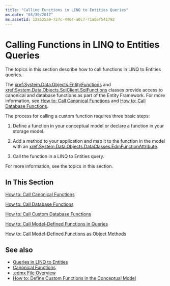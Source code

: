 ```yaml
---
title: "Calling Functions in LINQ to Entities Queries"
ms.date: "03/30/2017"
ms.assetid: 12a525a9-727c-4464-a0c7-71a0ef541792
---
```

# Calling Functions in LINQ to Entities Queries
The topics in this section describe how to call functions in LINQ to Entities queries.  
  
 The <xref:System.Data.Objects.EntityFunctions> and <xref:System.Data.Objects.SqlClient.SqlFunctions> classes provide access to canonical and database functions as part of the Entity Framework. For more information, see [How to: Call Canonical Functions](how-to-call-canonical-functions.md) and [How to: Call Database Functions](how-to-call-database-functions.md).  
  
 The process for calling a custom function requires three basic steps:  
  
1. Define a function in your conceptual model or declare a function in your storage model.  
  
2. Add a method to your application and map it to the function in the model with an <xref:System.Data.Objects.DataClasses.EdmFunctionAttribute>.  
  
3. Call the function in a LINQ to Entities query.  
  
 For more information, see the topics in this section.  
  
## In This Section  
 [How to: Call Canonical Functions](how-to-call-canonical-functions.md)  
  
 [How to: Call Database Functions](how-to-call-database-functions.md)  
  
 [How to: Call Custom Database Functions](how-to-call-custom-database-functions.md)  
  
 [How to: Call Model-Defined Functions in Queries](how-to-call-model-defined-functions-in-queries.md)  
  
 [How to: Call Model-Defined Functions as Object Methods](how-to-call-model-defined-functions-as-object-methods.md)  
  
## See also

- [Queries in LINQ to Entities](queries-in-linq-to-entities.md)
- [Canonical Functions](canonical-functions.md)
- [.edmx File Overview](https://docs.microsoft.com/previous-versions/dotnet/netframework-4.0/cc982042(v=vs.100))
- [How to: Define Custom Functions in the Conceptual Model](https://docs.microsoft.com/previous-versions/dotnet/netframework-4.0/dd456812(v=vs.100))
